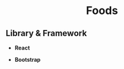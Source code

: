 <h1 align="center">
  <p align="center">Foods</p>
</h1>

## Library & Framework

- **React**

- **Bootstrap**


